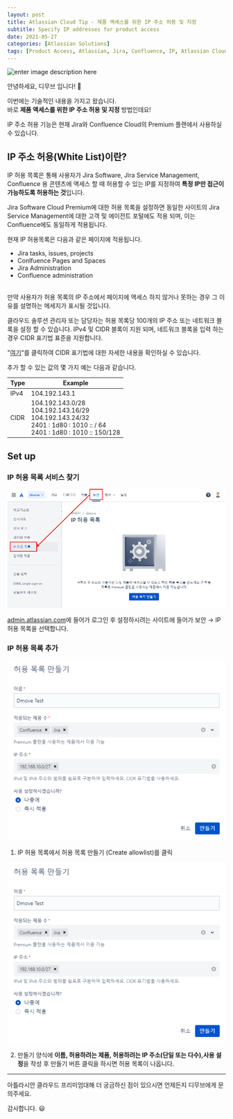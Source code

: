 ```yaml
---
layout: post
title: Atlassian Cloud Tip - 제품 액세스를 위한 IP 주소 허용 및 지정
subtitle: Specify IP addresses for product access
date: 2021-05-27
categories: [Atlassian Solutions]
tags: [Product Access, Atlassian, Jira, Confluence, IP, Atlassian Cloud, Whitelist, 아틀라시안, 아틀라시안클라우드, 지라, 컨플루언스]
---
```


![enter image description here](https://wac-cdn.atlassian.com/dam/jcr:9a041894-cd35-49b4-8998-7b3b7e582236/Jira@2x.png?cdnVersion=1629)

안녕하세요, 디무브 입니다! :balloon: 

이번에는 기술적인 내용을 가지고 왔습니다.  
바로 **제품 액세스를 위한 IP 주소 허용 및 지정** 방법인데요!

IP 주소 허용 기능은 현재  Jira와  Confluence Cloud의 Premium 플랜에서 사용하실 수 있습니다.


## IP 주소 허용(White List)이란? 

IP 허용 목록은 통해 사용자가 Jira Software, Jira Service Management, Confluence 용 콘텐츠에 액세스 할 때 허용할 수 있는 IP를 지정하여 **특정 IP만 접근이 가능하도록 허용하는 것**입니다.

Jira Software Cloud Premium에 대한 허용 목록을 설정하면 동일한 사이트의 Jira Service Management에 대한 고객 및 에이전트 포털에도 적용 되며, 이는 Confluence에도 동일하게 적용됩니다.

현재 IP 허용목록은 다음과 같은 페이지에 적용됩니다.

 - Jira tasks, issues, projects
 - Conlfuence Pages and Spaces
 - Jira Administration
 - Confluence administration


<br> 만약 사용자가 허용 목록의 IP 주소에서 페이지에 액세스 하지 않거나 못하는 경우 그 이유를 설명하는 메세지가 표시될 것입니다.

클라우드 솔루션 관리자 또는 담당자는 허용 목록당 100개의 IP 주소 또는 네트워크 블록을 설정 할 수 있습니다. IPv4 및 CIDR  블록이 지원 되며, 네트워크 블록을 입력 하는 경우 CIDR 표기법 표준을 지원합니다. 

"[여기](https://en.wikipedia.org/wiki/Classless_Inter-Domain_Routing#CIDR_notation)“를 클릭하여 CIDR 표기법에 대한 자세한 내용을 확인하실 수 있습니다.

추가 할 수 있는 값의 몇 가지 예는 다음과 같습니다.

|Type|Example  |
|--|--|
| IPv4 |104.192.143.1  |
| CIDR |104.192.143.0/28 <br> 104.192.143.16/29 <br> 104.192.143.24/32 <br> 2401 : 1d80 : 1010 :: / 64 <br> 2401 : 1d80 : 1010 :: 150/128  |
  


## Set up

### IP 허용 목록 서비스 찾기

![IP allow list](/assets/images/banners/Specify-IP-access/ip_allow_list_find.png) 


[admin.atlassian.com](http://admin.atlassian.com)에 들어가 로그인 후 설정하시려는 사이트에 들어가 보안 → IP 허용 목록을 선택합니다.

### IP 허용 목록 추가

![IP allow list](/assets/images/banners/Specify-IP-access/ip_allow_list_1.png)

 1. IP 허용 목록에서 허용 목록 만들기 (Create allowlist)를 클릭

![--](/assets/images/banners/Specify-IP-access/ip_allow_list_2.png)

 2. 만들기 양식에 **이름, 허용하려는 제품, 허용하려는 IP 주소(단일 또는 다수),사용 설정**을 작성 후 만들기 버튼 클릭을 하시면 허용 목록이 나옵니다.

---


아틀라시안 클라우드 프리미엄대해 더 궁금하신 점이 있으시면 언제든지 디무브에게 문의주세요.

감사합니다. :smiley:

<!--stackedit_data:
eyJoaXN0b3J5IjpbMTMxNTE1NTc0MCw0NjQ0MDgzMjgsLTgyMD
UzNzQ5M119
-->
